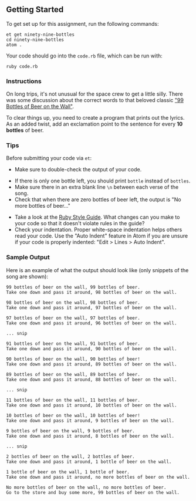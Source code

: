 ## Getting Started

To get set up for this assignment, run the following commands:

```no-highlight
et get ninety-nine-bottles
cd ninety-nine-bottles
atom .
```

Your code should go into the `code.rb` file, which can be run with:

```no-highlight
ruby code.rb
```

### Instructions

On long trips, it's not unusual for the space crew to get a little silly. There was some discussion about the correct words to that beloved classic ["99 Bottles of Beer on the Wall"](http://www.99-bottles-of-beer.net/lyrics.html).

To clear things up, you need to create a program that prints out the lyrics. As an added twist, add an exclamation point to the sentence for every **10 bottles** of beer.


### Tips

Before submitting your code via `et`:

* Make sure to double-check the output of your code.
- If there is only one bottle left, you should print `bottle` instead of `bottles`.
- Make sure there in an extra blank line `\n` between each verse of the song.
- Check that when there are zero bottles of beer left, the output is "No more bottles of beer..."
* Take a look at the [Ruby Style Guide](https://github.com/bbatsov/ruby-style-guide). What changes can you make to your code so that it doesn't violate rules in the guide?
* Check your indentation. Proper white-space indentation helps others read your code. Use the "Auto Indent" feature in Atom if you are unsure if your code is properly indented: "Edit > Lines > Auto Indent".

### Sample Output

Here is an example of what the output should look like (only snippets of the song are shown):

```no-highlight
99 bottles of beer on the wall, 99 bottles of beer.
Take one down and pass it around, 98 bottles of beer on the wall.

98 bottles of beer on the wall, 98 bottles of beer.
Take one down and pass it around, 97 bottles of beer on the wall.

97 bottles of beer on the wall, 97 bottles of beer.
Take one down and pass it around, 96 bottles of beer on the wall.

... snip

91 bottles of beer on the wall, 91 bottles of beer.
Take one down and pass it around, 90 bottles of beer on the wall.

90 bottles of beer on the wall, 90 bottles of beer!
Take one down and pass it around, 89 bottles of beer on the wall.

89 bottles of beer on the wall, 89 bottles of beer.
Take one down and pass it around, 88 bottles of beer on the wall.

... snip

11 bottles of beer on the wall, 11 bottles of beer.
Take one down and pass it around, 10 bottles of beer on the wall.

10 bottles of beer on the wall, 10 bottles of beer!
Take one down and pass it around, 9 bottles of beer on the wall.

9 bottles of beer on the wall, 9 bottles of beer.
Take one down and pass it around, 8 bottles of beer on the wall.

... snip

2 bottles of beer on the wall, 2 bottles of beer.
Take one down and pass it around, 1 bottle of beer on the wall.

1 bottle of beer on the wall, 1 bottle of beer.
Take one down and pass it around, no more bottles of beer on the wall.

No more bottles of beer on the wall, no more bottles of beer.
Go to the store and buy some more, 99 bottles of beer on the wall.
```
